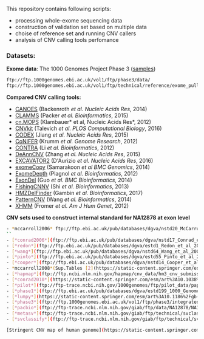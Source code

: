 This repository contains following scripts:
 - processing whole-exome sequencing data
 - construction of validation set based on multiple data
 - choise of reference set and running CNV callers
 - analysis of CNV calling tools perfomance
 
 



### Datasets:
**Exome data**: The 1000 Genomes Project Phase 3 ([samples](https://github.com/bioinformatics-IBCH/Comparasion-study-of-germline-CNV-tools/blob/master/samples.csv))
```bash
ftp://ftp.1000genomes.ebi.ac.uk/vol1/ftp/phase3/data/
ftp://ftp.1000genomes.ebi.ac.uk/vol1/ftp/technical/reference/exome_pull_down_targets/20130108.exome.targets.bed
```            


**Compared CNV calling tools:**
 - [CANOES](www.columbia.edu/~ys2411/canoes/)  (Backenroth *et al. Nucleic Acids Res*, 2014)
 - [CLAMMS](https://github.com/rgcgithub/clamms)  (Packer *et al. Bioinformatics*, 2015) 
 - [cn.MOPS](http://bioconductor.org/packages/release/bioc/html/cn.mops.html)  (Klambauer* et al, Nucleic Acids Res*, 2012)
 - [CNVkit](https://cnvkit.readthedocs.io/en/stable/)  (Talevich *et al. PLOS Computational Biology*, 2016)
 - [CODEX](https://github.com/yuchaojiang/CODEX) (Jiang *et al. Nucleic Acids Res*, 2015)
 - [CoNIFER](http://conifer.sourceforge.net/index.html) (Krumm *et al. Genome Research*, 2012)
 - [CONTRA](http://contra-cnv.sourceforge.net/) (Li *et al. Bioinformatics*, 2012)
 - [DeAnnCNV](https://mcg.ustc.edu.cn/bsc/cnv/) (Zhang *et al. Nucleic Acids Res*, 2015)
 - [EXCAVATOR2](https://sourceforge.net/projects/excavator2tool/) (D'Aurizio *et al. Nucleic Acids Res*, 2016)
 - [exomeCopy](https://bioconductor.org/packages/release/bioc/html/exomeCopy.html) (Samarakoon *et al  BMC Genomics*, 2014)
 - [ExomeDepth](https://cran.r-project.org/web/packages/ExomeDepth/index.html) (Plagnol *et al. Bioinformatics*, 2012)
 - [ExonDel](https://github.com/slzhao/ExonDel) (Guo *et al. BMC Bioinformatics*, 2014)
 - [FishingCNNV](https://sourceforge.net/projects/fishingcnv/) (Shi *et al. Bioinformatics*, 2013)
 - [HMZDelFinder](https://github.com/BCM-Lupskilab/HMZDelFinder) (Gambin *et al. Bioinformatics*, 2017)
 - [PatternCNV](https://github.com/svsgvarma/patternCNV) (Wang *et al. Bioinformatics*, 2014)
 - [XHMM](https://statgen.bitbucket.io/xhmm/index.html) (Fromer *et al. Am J Hum Genet*, 2012)
 
 **CNV sets used to construct internal standard  for NA12878 at exon level**
 ```bash
- *mccarroll2006* ftp://ftp.ebi.ac.uk/pub/databases/dgva/nstd20_McCarroll_et_al_2006/gvf/nstd20_McCarroll_et_al_2006.2015-11-02.GRCh37.Remapped.gvf) (McCarroll *et al. Nature Genetics*, 2006)
``
- [*conrad2006*](ftp://ftp.ebi.ac.uk/pub/databases/dgva/nstd17_Conrad_et_al_2006/gvf/nstd17_Conrad_et_al_2006.2015-11-02.GRCh37.Remapped.gvf) (Conrad *et al. Nature Genetics*, 2006)
- [*redon*](ftp://ftp.ebi.ac.uk/pub/databases/dgva/estd1_Redon_et_al_2006/gvf/estd1_Redon_et_al_2006.2014-04-01.GRCh37.Remapped.gvf) (Redon *et al. Nature*, 2006)
- [*wang*](ftp://ftp.ebi.ac.uk/pub/databases/dgva/nstd64_Wang_et_al_2007/gvf/nstd64_Wang_et_al_2007.2017-10-03.GRCh37.Remapped.gvf) (Wang *et al. Genome Research*, 2007)
- [*pinto*](ftp://ftp.ebi.ac.uk/pub/databases/dgva/estd55_Pinto_et_al_2007/gvf/estd55_Pinto_et_al_2007.2014-04-02.GRCh37.Remapped.gvf) (Pinto *et al. Human Molecular Genetics*, 2007)
- [*cooper*](ftp://ftp.ebi.ac.uk/pub/databases/dgva/nstd14_Cooper_et_al_2008/gvf/nstd14_Cooper_et_al_2008.2015-11-02.GRCh37.Remapped.gvf) (Cooper *et al. Nature Genetics*, 2008)
- *mccarroll2008*(Sup.Tables [2](https://static-content.springer.com/esm/art%3A10.1038%2Fng.238/MediaObjects/41588_2008_BFng238_MOESM24_ESM.xls),[3](https://static-content.springer.com/esm/art%3A10.1038%2Fng.238/MediaObjects/41588_2008_BFng238_MOESM25_ESM.xls) McCarroll *et al. Nature Genetics*, 2008)
- [*hapmap*](ftp://ftp.ncbi.nlm.nih.gov/hapmap/cnv_data/hm3_cnv_submission.txt) (International HapMap 3 Consortium, *et al. Nature*, 2010)
- [*conrad2010*](https://static-content.springer.com/esm/art%3A10.1038%2Fnature08516/MediaObjects/41586_2010_BFnature08516_MOESM10_ESM.xls) (Conrad *et al. Nature*, 2010)
- [*pilot*](ftp://ftp-trace.ncbi.nih.gov/1000genomes/ftp/pilot_data/paper_data_sets/companion_papers/mapping_structural_variation/MasterValidation.Pilot2.all.leftmost.061510.txt) (The 1000 Genomes Project Consortium Nature, 2010 Mills *et al. Nature*, 2011)
- [*phase1*](ftp://ftp.ebi.ac.uk/pub/databases/dgva/estd199_1000_Genomes_Consortium_Phase_1/gvf/estd199_1000_Genomes_Consortium_Phase_1.2013-06-27.GRCh37.Submitted.gvf) (The 1000 Genomes Project Consortium *Nature*, 2012)
- [*lumpy*](https://static-content.springer.com/esm/art%3A10.1186%2Fgb-2014-15-6-r84/MediaObjects/13059_2013_3363_MOESM4_ESM.zip) (Layer *et al. Genome Biology*, 2014)
- [*phase3*](ftp://ftp.1000genomes.ebi.ac.uk/vol1/ftp/phase3/integrated_sv_map/ALL.wgs.mergedSV.v8.20130502.svs.genotypes.vcf.gz)  (Sudmant *et al. Nature*, 2015)
- [*pacbio*](ftp://ftp-trace.ncbi.nlm.nih.gov/giab/ftp/data/NA12878/NA12878_PacBio_MtSinai/NA12878.sorted.vcf.gz) (Pendleton *et al. Nature Methods*, 2015)
- [*metasv*](ftp://ftp-trace.ncbi.nlm.nih.gov/giab/ftp/technical/svclassify_Manuscript/Supplementary_Information/metasv_trio_validation/NA12878_svs.vcf.gz) (Parikh *et al. BMC Genomics*, 2016)
- [*svclassify*](ftp://ftp-trace.ncbi.nlm.nih.gov/giab/ftp/technical/svclassify_Manuscript/Supplementary_Information/Personalis_1000_Genomes_deduplicated_deletions.bed) (Parikh *et al. BMC Genomics*, 2016)

[Stringent CNV map of human genome](https://static-content.springer.com/esm/art%3A10.1038%2Fnrg3871/MediaObjects/41576_2015_BFnrg3871_MOESM27_ESM.xls) (Zarrei *et al. Nat Rev Genet*, 2015)
